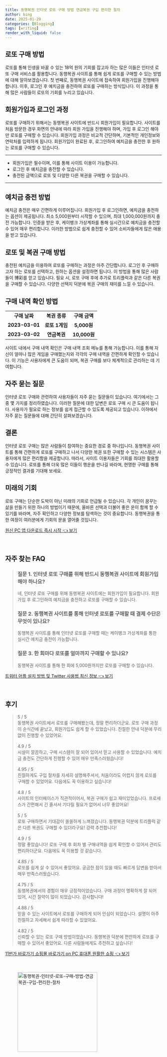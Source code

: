 ```yaml
---
title: 동행복권 인터넷 로또 구매 방법 연금복권 구입 편리한 절차
author: bing
date: 2025-01-29
categories: [Blogging]
tags: [writing]
render_with_liquid: false
---
```



<h2 id='로또 구매 방법'>로또 구매 방법</h2>

<p>로또를 통해 인생을 바꿀 수 있는 18억 원의 기회를 잡고자 하는 많은 이들은 인터넷 로또 구매 서비스를 활용합니다. 동행복권 사이트를 통해 쉽게 로또를 구매할 수 있는 방법에 대해 알아보겠습니다. 첫 번째로, 동행복권 사이트에 접속하여 회원가입을 진행해야 합니다. 이후, 로그인 후 예치금을 충전하여 로또를 구매하는 방식입니다. 이 과정을 통해 많은 사람들이 로또의 기회를 누리고 있습니다.</p>

<h2 id='회원가입과 로그인 과정'>회원가입과 로그인 과정</h2>

<p>로또를 구매하기 위해서는 동행복권 사이트에 반드시 회원가입이 필요합니다. 사이트를 처음 방문한 경우 화면의 안내에 따라 회원 가입을 진행해야 하며, 가입 후 로그인 해야만 로또를 구매할 수 있습니다. 회원가입 과정은 비교적 간단하며, 기본적인 개인정보와 연락처를 입력하게 됩니다. 회원가입이 완료된 후, 로그인하여 예치금을 충전한 후 원하는 로또를 구매할 수 있습니다.</p>

<hr />

<ul>
    <li>회원가입은 필수이며, 이를 통해 사이트 이용이 가능합니다.</li>
    <li>로그인 후 예치금을 충전할 수 있습니다.</li>
    <li>충전된 금액으로 로또 및 다양한 다른 복권을 구매할 수 있습니다.</li>
</ul>

<hr />

<h2 id='예치금 충전 방법'>예치금 충전 방법</h2>

<p>예치금 충전은 매우 간편하게 이루어집니다. 회원가입 후 로그인하면, 예치금을 충전하는 옵션이 제공됩니다. 최소 5,000원부터 시작할 수 있으며, 최대 1,000,000원까지 충전 가능합니다. 인증을 받은 후, 케이뱅크 가상계좌를 통해 실시간으로 예치금을 충전할 수 있어 매우 편리합니다. 이러한 방법으로 쉽게 충전할 수 있어 소비자들에게 많은 애용을 받고 있습니다.</p>

<h2 id='로또 및 복권 구매 방법'>로또 및 복권 구매 방법</h2>

<p>충전된 예치금을 이용하여 로또를 구매하는 과정은 아주 간단합니다. 로그인 후 구매하고자 하는 로또를 선택하고, 원하는 옵션을 설정하면 됩니다. 이 방법을 통해 많은 사람들이 博彩를 얻고 있습니다. 필요 시, 로또 구매 후에 추가로 트리플럭과 같은 다른 복권을 구매할 수 있습니다. 다양한 선택지 덕분에 복권 구매의 재미를 느낄 수 있습니다.</p>

<h2 id='구매 내역 확인 방법'>구매 내역 확인 방법</h2>

<table>
    <tr>
        <td style="text-align: center; height: 17px;"><b>구매 날짜</b></td>
        <td style="text-align: center; height: 17px;"><b>복권 종류</b></td>
        <td style="text-align: center; height: 17px;"><b>구매 금액</b></td>
    </tr>
    <tr>
        <td style="text-align: center; height: 17px;"><b>2023-03-01</b></td>
        <td style="text-align: center; height: 17px;"><b>로또 1게임</b></td>
        <td style="text-align: center; height: 17px;"><b>5,000원</b></td>
    </tr>
    <tr>
        <td style="text-align: center; height: 17px;"><b>2023-03-02</b></td>
        <td style="text-align: center; height: 17px;"><b>연금복권</b></td>
        <td style="text-align: center; height: 17px;"><b>10,000원</b></td>
    </tr>
</table>

<p>사이트 내에서 구매 내역 확인은 구매 내역 조회 메뉴를 통해 가능합니다. 이를 통해 자신이 얼마나 많은 게임을 구매했는지와 각각의 구매 내역을 간편하게 확인할 수 있습니다. 이 기능은 사용자에게 큰 도움이 되며, 복권 구매를 보다 체계적으로 관리하는 데 기여합니다.</p>

<h2 id='자주 묻는 질문'>자주 묻는 질문</h2>

<p>인터넷 로또 구매와 관련하여 사용자들이 자주 묻는 질문들이 있습니다. 여기에서는 그 중 몇 가지를 정리하였습니다. 이러한 질문에 대한 답변은 로또 구매 시 큰 도움이 됩니다. 사용자가 필요로 하는 정보를 쉽게 접근할 수 있도록 제공되고 있습니다. 이하에서 자주 묻는 질문들에 대해 간단히 살펴보겠습니다.</p>

<h2 id='결론'>결론</h2>

<p>인터넷 로또 구매는 많은 사람들이 참여하는 중요한 경로 중 하나입니다. 동행복권 사이트를 통해 간편하게 로또를 구매하고 나서 다양한 복권 또한 구매할 수 있는 시스템은 사용자에게 많은 편리함을 제공합니다. 따라서, 사이트 이용자들은 기회를 최대한 활용할 수 있습니다. 로또를 통해 더욱 많은 이들이 행운을 만나길 바라며, 현명한 구매를 통해 긍정적인 결과를 기대해 보세요.</p>

<h2 id='미래의 기회'>미래의 기회</h2>

<p>로또 구매는 단순한 도박이 아닌 미래의 기회로 언급될 수 있습니다. 각 개인이 꿈꾸는 삶을 만들기 위한 하나의 방법이기 때문에, 올바른 선택과 더불어 좋은 운이 함께 할 수 있기를 바라며, 자주 확인하고 다양한 정보를 탐색하는 것이 중요합니다. 동행복권을 통한 여정이 여러분에게 기회의 문을 열어줄 것입니다.</p>


<p><a class="click-button" title="원신 PC 앱 다운로드 즉시 시작" href="https://greenforu.github.io/posts/%EC%9B%90%EC%8B%A0-PC-%EC%95%B1-%EB%8B%A4%EC%9A%B4%EB%A1%9C%EB%93%9C-%EC%A6%89%EC%8B%9C-%EC%8B%9C%EC%9E%91/" rel="dofollow">원신 PC 앱 다운로드 즉시 시작 👈 보기</a></p><br>
<h2 id='자주_찾는_FAQ'>자주 찾는 FAQ</h2>
<div itemscope="" itemtype="https://schema.org/FAQPage"> 
<blockquote> 
<div itemscope="" itemprop="mainEntity" itemtype="https://schema.org/Question"> 
<h3 itemprop="name">질문 1. 인터넷 로또 구매를 위해 반드시 동행복권 사이트에 회원가입해야 하나요?</h3> 
<div itemscope="" itemprop="acceptedAnswer" itemtype="https://schema.org/Answer"> 
<span itemprop="text"> 
<p>네, 인터넷 로또 구매를 위해 동행복권 사이트에는 회원가입이 필요합니다. 회원가입 후 로그인하여 예치금을 충전하고 로또를 구매할 수 있습니다.</p> 
</span> 
</div> 
</div> 

<div itemscope="" itemprop="mainEntity" itemtype="https://schema.org/Question"> 
<h3 itemprop="name">질문 2. 동행복권 사이트를 통해 인터넷 로또를 구매할 때 결제 수단은 무엇이 있나요?</h3> 
<div itemscope="" itemprop="acceptedAnswer" itemtype="https://schema.org/Answer"> 
<span itemprop="text"> 
<p>동행복권 사이트를 통해 인터넷 로또를 구매할 때는 케이뱅크 가상계좌를 통한 실시간 예치금 충전이 가능합니다.</p> 
</span> 
</div> 
</div> 

<div itemscope="" itemprop="mainEntity" itemtype="https://schema.org/Question"> 
<h3 itemprop="name">질문 3. 한 회마다 로또를 얼마까지 구매할 수 있나요?</h3> 
<div itemscope="" itemprop="acceptedAnswer" itemtype="https://schema.org/Answer"> 
<span itemprop="text"> 
<p>동행복권 사이트를 통해 한 회에 5,000원까지만 로또를 구매할 수 있습니다.</p> 
</span> 
</div> 
</div> 
</blockquote> 
</div>
<p><a class="click-button" title="트위터 어플 설치 방법 및 Twitter 사용법 최신 정보" href="https://greenforu.github.io/posts/%ED%8A%B8%EC%9C%84%ED%84%B0-%EC%96%B4%ED%94%8C-%EC%84%A4%EC%B9%98-%EB%B0%A9%EB%B2%95-%EB%B0%8F-Twitter-%EC%82%AC%EC%9A%A9%EB%B2%95-%EC%B5%9C%EC%8B%A0-%EC%A0%95%EB%B3%B4/" rel="dofollow">트위터 어플 설치 방법 및 Twitter 사용법 최신 정보 👈 보기</a></p><br>
<h2 id='후기'>후기</h2>
<div itemscope itemtype="https://schema.org/Product">
  <blockquote>
  <div itemprop="review" itemscope itemtype="https://schema.org/Review">
      <div itemprop="reviewRating" itemscope itemtype="https://schema.org/Rating"> <span itemprop="ratingValue">5</span> / <span itemprop="bestRating">5</span> </div>
      <span itemprop="reviewBody">동행복권 사이트에서 로또를 구매해봤는데, 정말 편리하더군요. 로또 구매 과정이 순식간에 끝났고, 회원가입도 쉽게 할 수 있었습니다. 친절한 안내 덕분에 무리 없이 진행할 수 있었어요.</span>
  </div>
  <br>
  <div itemprop="review" itemscope itemtype="https://schema.org/Review">
      <div itemprop="reviewRating" itemscope itemtype="https://schema.org/Rating"> <span itemprop="ratingValue">4.9</span> / <span itemprop="bestRating">5</span> </div>
      <span itemprop="reviewBody">시설이 깔끔하고, 구매 시스템이 잘 되어 있어서 믿고 사용할 수 있었습니다. 예치금 충전도 간단하게 진행할 수 있어 매우 만족스러웠습니다!</span>
  </div>
  <br>
  <div itemprop="review" itemscope itemtype="https://schema.org/Review">
      <div itemprop="reviewRating" itemscope itemtype="https://schema.org/Rating"> <span itemprop="ratingValue">4.95</span> / <span itemprop="bestRating">5</span> </div>
      <span itemprop="reviewBody">친절하게도 구입 절차를 자세히 설명해주셔서, 처음이라도 어렵지 않게 로또를 구매할 수 있었어요. 다음에도 꼭 이용하고 싶습니다!</span>
  </div>
  <br>
  <div itemprop="review" itemscope itemtype="https://schema.org/Review">
      <div itemprop="reviewRating" itemscope itemtype="https://schema.org/Rating"> <span itemprop="ratingValue">4.8</span> / <span itemprop="bestRating">5</span> </div>
      <span itemprop="reviewBody">사이트의 인터페이스가 직관적이어서, 복권 구매가 쉽고 재미있었습니다. 프로세스가 간편해서 긴 줄서서 기다릴 필요가 없어서 너무 좋았어요!</span>
  </div>
  <br>
  <div itemprop="review" itemscope itemtype="https://schema.org/Review">
      <div itemprop="reviewRating" itemscope itemtype="https://schema.org/Rating"> <span itemprop="ratingValue">5</span> / <span itemprop="bestRating">5</span> </div>
      <span itemprop="reviewBody">로또 구매하면서 기대감이 쏠쏠하게 느껴졌습니다. 동행복권 덕분에 트리플럭 같은 다른 복권도 구매할 수 있더라구요! 강력 추천합니다!</span>
  </div>
  <br>
  <div itemprop="review" itemscope itemtype="https://schema.org/Review">
      <div itemprop="reviewRating" itemscope itemtype="https://schema.org/Rating"> <span itemprop="ratingValue">4.9</span> / <span itemprop="bestRating">5</span> </div>
      <span itemprop="reviewBody">정말 좋았습니다! 로또 구매 후 회차 별 구매내역을 쉽게 확인할 수 있어서 관리도 편리하더군요. 다음에도 꼭 이용할 것 같습니다.</span>
  </div>
  <br>
  <div itemprop="review" itemscope itemtype="https://schema.org/Review">
      <div itemprop="reviewRating" itemscope itemtype="https://schema.org/Rating"> <span itemprop="ratingValue">4.85</span> / <span itemprop="bestRating">5</span> </div>
      <span itemprop="reviewBody">로또를 쉽게 살 수 있어서 좋았어요. 궁금한 점이 있을 때도 빠르게 답변을 받아서 매우 만족스러웠습니다.</span>
  </div>
  <br>
  <div itemprop="review" itemscope itemtype="https://schema.org/Review">
      <div itemprop="reviewRating" itemscope itemtype="https://schema.org/Rating"> <span itemprop="ratingValue">4.75</span> / <span itemprop="bestRating">5</span> </div>
      <span itemprop="reviewBody">동행복권에서의 경험이 매우 긍정적이었습니다. 구매 과정이 명확하게 잘 되어 있어, 시간 절약이 많이 되었습니다. 감사합니다!</span>
  </div>
  <br>
  <div itemprop="review" itemscope itemtype="https://schema.org/Review">
      <div itemprop="reviewRating" itemscope itemtype="https://schema.org/Rating"> <span itemprop="ratingValue">4.88</span> / <span itemprop="bestRating">5</span> </div>
      <span itemprop="reviewBody">믿을 수 있는 사이트에서 로또를 구매하게 되어 안심이 되었습니다. 설명이 아주 친절하고 자세해서 쉽게 따라할 수 있었어요.</span>
  </div>
  <br>
  <div itemprop="review" itemscope itemtype="https://schema.org/Review">
      <div itemprop="reviewRating" itemscope itemtype="https://schema.org/Rating"> <span itemprop="ratingValue">4.82</span> / <span itemprop="bestRating">5</span> </div>
      <span itemprop="reviewBody">신뢰할 수 있는 로또 구매 방법이었습니다. 동행복권 덕분에 편안하게 로또를 구매할 수 있어서 좋았어요. 다른 사람들에게도 추천하고 싶습니다!</span>
  </div>
  </blockquote>
</div>
<p><a class="click-button" title="11번가 바로가기 쇼핑몰 바로가기 on PC 휴대폰 원활한 쇼핑" href="https://greenforu.github.io/posts/11%EB%B2%88%EA%B0%80-%EB%B0%94%EB%A1%9C%EA%B0%80%EA%B8%B0-%EC%87%BC%ED%95%91%EB%AA%B0-%EB%B0%94%EB%A1%9C%EA%B0%80%EA%B8%B0-on-PC-%ED%9C%B4%EB%8C%80%ED%8F%B0-%EC%9B%90%ED%99%9C%ED%95%9C-%EC%87%BC%ED%95%91/" rel="dofollow">11번가 바로가기 쇼핑몰 바로가기 on PC 휴대폰 원활한 쇼핑 👈 보기</a></p><br>
<figure class="image"><img src="https://greenforu.github.io/assets/img/thumbnail/동행복권-인터넷-로또-구매-방법-연금복권-구입-편리한-절차.webp" alt="동행복권-인터넷-로또-구매-방법-연금복권-구입-편리한-절차" width="256" height="256"></figure>